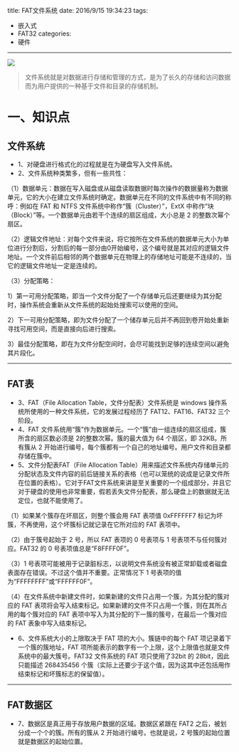 title: FAT文件系统
date: 2016/9/15 19:34:23
tags:
- 嵌入式
- FAT32
categories:
- 硬件
---

![](http://od68ytlrn.bkt.clouddn.com/fat32.jpg)

>文件系统就是对数据进行存储和管理的方式，是为了长久的存储和访问数据而为用户提供的一种基于文件和目录的存储机制。

# 一、知识点

## 文件系统

- 1、对硬盘进行格式化的过程就是在为硬盘写入文件系统。
- 2、文件系统种类繁多，但有一些共性：

<!-- more -->

（1）数据单元：数据在写入磁盘或从磁盘读取数据时每次操作的数据量称为数据单元，它的大小在建立文件系统时确定。数据单元在不同的文件系统中有不同的称呼：例如在 FAT 和 NTFS 文件系统中称作“簇（Cluster）”，ExtX 中称作“块（Block）”等。一个数据单元由若干个连续的扇区组成，大小总是 2 的整数次幂个扇区。

（2）逻辑文件地址：对每个文件来说，将它按所在文件系统的数据单元大小为单位进行分割后，分割后的每一部分由0开始编号，这个编号就是其对应的逻辑文件地址。一个文件前后相邻的两个数据单元在物理上的存储地址可能是不连续的，当它的逻辑文件地址一定是连续的。

（3）分配策略：

1）第一可用分配策略，即当一个文件分配了一个存储单元后还要继续为其分配时，操作系统会重新从文件系统的起始处搜索可以使用的空间。

2）下一可用分配策略，即为文件分配了一个储存单元后并不再回到卷开始处重新寻找可用空间，而是直接向后进行搜索。

3）最佳分配策略，即在为文件分配空间时，会尽可能找到足够的连续空间以避免其片段化。

---

## FAT表

- 3、FAT（File Allocation Table，文件分配表）文件系统是 windows 操作系统所使用的一种文件系统，它的发展过程经历了 FAT12、FAT16、FAT32 三个阶段。
- 4、FAT 文件系统用“簇”作为数据单元。一个“簇”由一组连续的扇区组成，簇所含的扇区数必须是 2的整数次幂。簇的最大值为 64 个扇区，即 32KB。所有簇从 2 开始进行编号，每个簇都有一个自己的地址编号。用户文件和目录都存储在簇中。
- 5、文件分配表FAT（File Allocation Table）用来描述文件系统内存储单元的分配状态及文件内容的前后链接关系的表格（也可以笼统的说成是记录文件所在位置的表格）。它对于FAT文件系统来讲是至关重要的一个组成部分，并且它对于硬盘的使用也非常重要，假若丢失文件分配表，那么硬盘上的数据就无法定位，也就不能使用了。

（1）如果某个簇存在坏扇区，则整个簇会用 FAT 表项值 0xFFFFFF7 标记为坏簇，不再使用，这个坏簇标记就记录在它所对应的 FAT 表项中。

（2）由于簇号起始于 2 号，所以 FAT 表项的 0 号表项与 1 号表项不与任何簇对应。FAT32 的 0 号表项值总是“F8FFFF0F”。

（3）1 号表项可能被用于记录脏标志，以说明文件系统没有被正常卸载或者磁盘表面存在错误。不过这个值并不重要。正常情况下 1 号表项的值为“FFFFFFFF”或“FFFFFF0F”。

（4）在文件系统中新建文件时，如果新建的文件只占用一个簇，为其分配的簇对应的 FAT 表项将会写入结束标记。如果新建的文件不只占用一个簇，则在其所占用的每个簇对应的 FAT 表项中写入为其分配的下一簇的簇号，在最后一个簇对应的 FAT 表象中写入结束标记。

- 6、文件系统大小的上限取决于 FAT 项的大小。簇链中的每个 FAT 项记录着下一个簇的簇地址，FAT 项所能表示的数字有一个上限，这个上限值也就是文件系统中的最大簇号。FAT32 文件系统的 FAT 项只使用了32bit 的 28bit，因此只能描述 268435456 个簇（实际上还要少于这个值，因为这其中还包括用作结束标记和坏簇标志的保留值）。

---

## FAT数据区

- 7、数据区是真正用于存放用户数据的区域。数据区紧跟在 FAT2 之后，被划分成一个个的簇。所有的簇从 2 开始进行编号。也就是说，2 号簇的起始位置就是数据区的起始位置。
